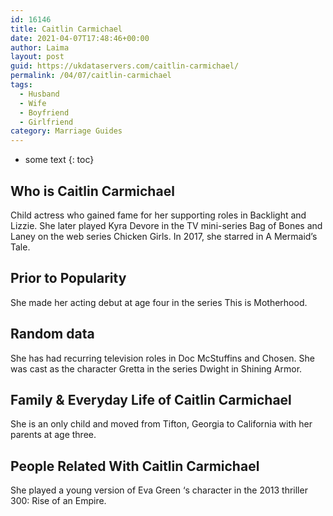 ```yaml
---
id: 16146
title: Caitlin Carmichael
date: 2021-04-07T17:48:46+00:00
author: Laima
layout: post
guid: https://ukdataservers.com/caitlin-carmichael/
permalink: /04/07/caitlin-carmichael
tags:
  - Husband
  - Wife
  - Boyfriend
  - Girlfriend
category: Marriage Guides
---
```


* some text
{: toc}


## Who is Caitlin Carmichael
                  
                  
                  
Child actress who gained fame for her supporting roles in Backlight and Lizzie. She later played Kyra Devore in the TV mini-series Bag of Bones and Laney on the web series Chicken Girls. In 2017, she starred in A Mermaid&#8217;s Tale.
                  
              
            
              
            
                
                
                
## Prior to Popularity
                  
                  
                  
She made her acting debut at age four in the series This is Motherhood. 
                  
              
            
              
            
                
                
                
## Random data
                  
                  
                  
She has had recurring television roles in Doc McStuffins and Chosen. She was cast as the character Gretta in the series Dwight in Shining Armor. 
                  
              
            
              
            
                
                
                
## Family & Everyday Life of Caitlin Carmichael
                  
                  
                  
She is an only child and moved from Tifton, Georgia to California with her parents at age three.
                  
              
            
              
            
                
                
                
## People Related With Caitlin Carmichael
                  
                  
                  
She played a young version of Eva Green &#8216;s character in the 2013 thriller 300: Rise of an Empire.
                  
              
            
              
            
                
              
            
              
              
            
            
              
            
          
          
          